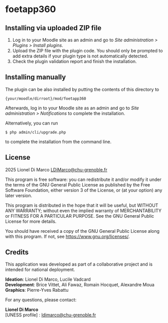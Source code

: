 # foetapp360 #

## Installing via uploaded ZIP file ##

1. Log in to your Moodle site as an admin and go to _Site administration >
   Plugins > Install plugins_.
2. Upload the ZIP file with the plugin code. You should only be prompted to add
   extra details if your plugin type is not automatically detected.
3. Check the plugin validation report and finish the installation.

## Installing manually ##

The plugin can be also installed by putting the contents of this directory to

    {your/moodle/dirroot}/mod/foetapp360

Afterwards, log in to your Moodle site as an admin and go to _Site administration >
Notifications_ to complete the installation.

Alternatively, you can run

    $ php admin/cli/upgrade.php

to complete the installation from the command line.

## License ##

2025 Lionel Di Marco <LDiMarco@chu-grenoble.fr>

This program is free software: you can redistribute it and/or modify it under
the terms of the GNU General Public License as published by the Free Software
Foundation, either version 3 of the License, or (at your option) any later
version.

This program is distributed in the hope that it will be useful, but WITHOUT ANY
WARRANTY; without even the implied warranty of MERCHANTABILITY or FITNESS FOR A
PARTICULAR PURPOSE.  See the GNU General Public License for more details.

You should have received a copy of the GNU General Public License along with
this program.  If not, see <https://www.gnu.org/licenses/>.

## Credits ##

This application was developed as part of a collaborative project and is intended for national deployment.

**Ideation**: Lionel Di Marco, Lucile Vadcard  
**Development**: Brice Vittet, Ali Fawaz, Romain Hocquet, Alexandre Moua  
**Graphics**: Pierre-Yves Rabattu

For any questions, please contact:

**Lionel Di Marco**  
[UNESS profile] : ldimarco@chu-grenoble.fr